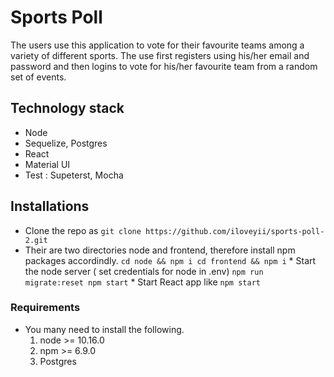 Sports Poll
=====================================

The users use this application to vote for their favourite teams among a variety of different sports.
The use first registers using his/her email and password and then logins to vote for his/her favourite team from a random set of events.

## Technology stack
   * Node
   * Sequelize, Postgres
   * React
   * Material UI
   * Test : Supeterst, Mocha
   
## Installations
   * Clone the repo as `git clone https://github.com/iloveyii/sports-poll-2.git`
   * Their are two directories node and frontend, therefore install npm packages accordindly.
    ```
    cd node && npm i
    cd frontend && npm i
    ```
    * Start the node server ( set credentials for node in .env)
    ```
        npm run migrate:reset
        npm start
    ```
    * Start React app like `npm start`

    
### Requirements

   * You many need to install the following.
     1. node >= 10.16.0
     2. npm >= 6.9.0
     3. Postgres
